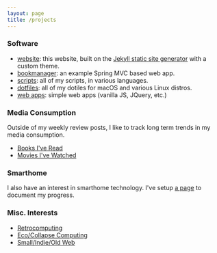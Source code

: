```yaml
---
layout: page
title: /projects 
---
```


### Software 

- [website](https://github.com/elliotalker/ealker.github.io): this website, built on the [Jekyll static site generator](https://jekyllrb.com) with a custom theme. 
- [bookmanager](https://github.com/elliotalker/bookmanager): an example Spring MVC based web app.
- [scripts](https://github.com/elliotalker/scripts): all of my scripts, in various languages.
- [dotfiles](https://github.com/elliotalker/dotfiles): all of my dotiles for macOS and various Linux distros. 
- [web apps](./web-apps.html): simple web apps (vanilla JS, JQuery, etc.) 


### Media Consumption

Outside of my weekly review posts, I like to track long term trends in my media consumption. 

- [Books I've Read](./bookshelf)
- [Movies I've Watched](./movies)

### Smarthome

I also have an interest in smarthome technology. I've setup [a page](./projects/smarthome.html) to document my progress. 

### Misc. Interests

- [Retrocomputing](./projects/retro)
- [Eco/Collapse Computing](./projects/eco-computing)
- [Small/Indie/Old Web](./projects/web)